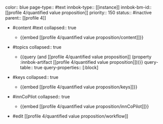 color:: blue
page-type:: #text
innbok-type:: [[instance]]
innbok-bm-id:: [[profile 4/quantified value proposition]]
priority:: 150
status:: #inactive
parent:: [[profile 4]]

- #content #text
  collapsed:: true
	- {{embed [[profile 4/quantified value proposition/content]]}}
- #topics
   collapsed:: true
    - {{query (and [[profile 4/quantified value proposition]] (property :innbok-artifact [[profile 4/quantified value proposition]]))}}
      query-table:: true
      query-properties:: [:block]
- #keys
  collapsed:: true
	- {{embed [[profile 4/quantified value proposition/keys]]}}
- #innCoPilot
   collapsed:: true
	 - {{embed [[profile 4/quantified value proposition/innCoPilot]]}}

- #edit [[profile 4/quantified value proposition/workflow]]

